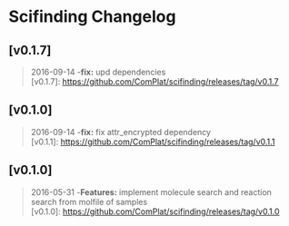 
# Scifinding Changelog
## [v0.1.7]
> 2016-09-14
-**fix:** upd dependencies    
[v0.1.7]: https://github.com/ComPlat/scifinding/releases/tag/v0.1.7


## [v0.1.0]
> 2016-09-14
-**fix:** fix attr_encrypted dependency    
[v0.1.1]: https://github.com/ComPlat/scifinding/releases/tag/v0.1.1

## [v0.1.0]
> 2016-05-31
-**Features:** implement molecule search and reaction search from molfile of samples   
[v0.1.0]: https://github.com/ComPlat/scifinding/releases/tag/v0.1.0
